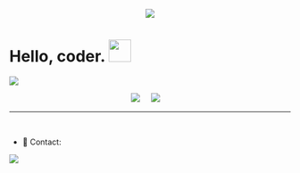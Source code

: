 <p align="center">
  <img src="https://capsule-render.vercel.app/api?type=waving&color=gradient&height=90"/>
</p>

<h1> Hello, coder. <img src = "https://raw.githubusercontent.com/MartinHeinz/MartinHeinz/master/wave.gif" width = 40> </h1>

<img src="https://readme-typing-svg.herokuapp.com/?color=%23f73636&size=25&center=true&vCenter=true&width=433&height=75&lines=I%27m+Suero;Computer+Science+Student;@Suero152"/>

<p align='center'>
<img src="https://komarev.com/ghpvc/?username=Suero152">&nbsp;&nbsp;&nbsp;&nbsp;
<img src="https://img.shields.io/github/followers/Suero152?style=social">&nbsp;&nbsp;&nbsp;&nbsp;
</p>

<hr>
<br>

- 📱 Contact:

<a href="mailto:suerocontato@protonmail.com"><img src="https://img.shields.io/badge/ProtonMail-8B89CC?style=for-the-badge&logo=protonmail&logoColor=white"></a>
